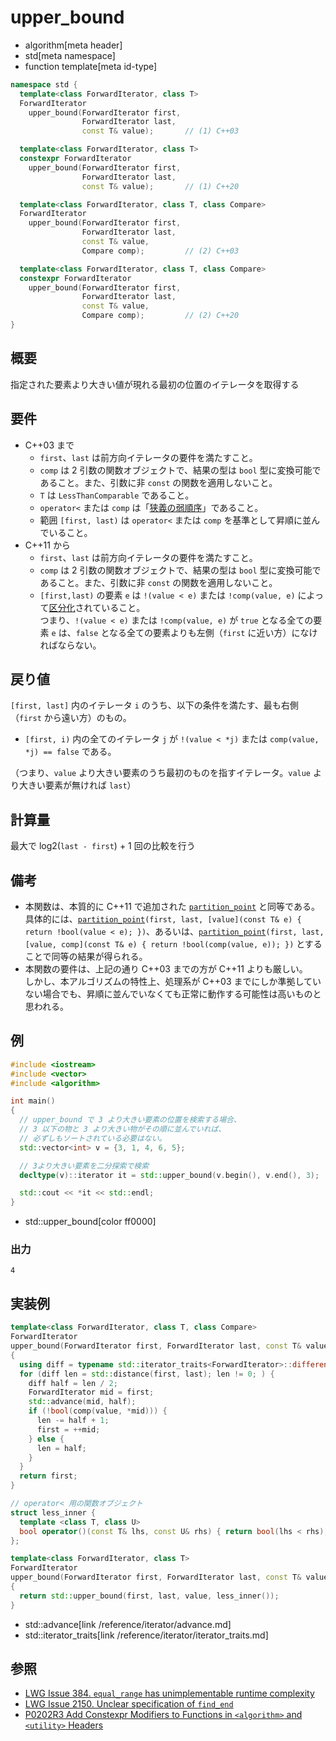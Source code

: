 # upper_bound
* algorithm[meta header]
* std[meta namespace]
* function template[meta id-type]

```cpp
namespace std {
  template<class ForwardIterator, class T>
  ForwardIterator
    upper_bound(ForwardIterator first,
                ForwardIterator last,
                const T& value);       // (1) C++03

  template<class ForwardIterator, class T>
  constexpr ForwardIterator
    upper_bound(ForwardIterator first,
                ForwardIterator last,
                const T& value);       // (1) C++20

  template<class ForwardIterator, class T, class Compare>
  ForwardIterator
    upper_bound(ForwardIterator first,
                ForwardIterator last,
                const T& value,
                Compare comp);         // (2) C++03

  template<class ForwardIterator, class T, class Compare>
  constexpr ForwardIterator
    upper_bound(ForwardIterator first,
                ForwardIterator last,
                const T& value,
                Compare comp);         // (2) C++20
}
```

## 概要
指定された要素より大きい値が現れる最初の位置のイテレータを取得する


## 要件
- C++03 まで
	- `first`、`last` は前方向イテレータの要件を満たすこと。
	- `comp` は 2 引数の関数オブジェクトで、結果の型は `bool` 型に変換可能であること。また、引数に非 `const` の関数を適用しないこと。
	- `T` は `LessThanComparable` であること。
	- `operator<` または `comp` は「[狭義の弱順序](../algorithm.md#strict-weak-ordering)」であること。
	- 範囲 `[first, last)` は `operator<` または `comp` を基準として昇順に並んでいること。
- C++11 から
	- `first`、`last` は前方向イテレータの要件を満たすこと。
	- `comp` は 2 引数の関数オブジェクトで、結果の型は `bool` 型に変換可能であること。また、引数に非 `const` の関数を適用しないこと。
	- `[first,last)` の要素 `e` は `!(value < e)` または `!comp(value, e)` によって[区分化](/reference/algorithm.md#sequence-is-partitioned)されていること。  
		つまり、`!(value < e)` または `!comp(value, e)` が `true` となる全ての要素 `e` は、`false` となる全ての要素よりも左側（`first` に近い方）になければならない。


## 戻り値
`[first, last]` 内のイテレータ `i` のうち、以下の条件を満たす、最も右側（`first` から遠い方）のもの。

- `[first, i)` 内の全てのイテレータ `j` が `!(value < *j)` または `comp(value, *j) == false` である。

（つまり、`value` より大きい要素のうち最初のものを指すイテレータ。`value` より大きい要素が無ければ `last`）


## 計算量
最大で log2(`last - first`) + 1 回の比較を行う


## 備考
- 本関数は、本質的に C++11 で追加された [`partition_point`](partition_point.md) と同等である。  
	具体的には、[`partition_point`](partition_point.md)`(first, last, [value](const T& e) { return !bool(value < e); })`、あるいは、[`partition_point`](partition_point.md)`(first, last, [value, comp](const T& e) { return !bool(comp(value, e)); })` とすることで同等の結果が得られる。
- 本関数の要件は、上記の通り C++03 までの方が C++11 よりも厳しい。  
	しかし、本アルゴリズムの特性上、処理系が C++03 までにしか準拠していない場合でも、昇順に並んでいなくても正常に動作する可能性は高いものと思われる。


## 例
```cpp example
#include <iostream>
#include <vector>
#include <algorithm>

int main()
{
  // upper_bound で 3 より大きい要素の位置を検索する場合、
  // 3 以下の物と 3 より大きい物がその順に並んでいれば、
  // 必ずしもソートされている必要はない。
  std::vector<int> v = {3, 1, 4, 6, 5};

  // 3より大きい要素を二分探索で検索
  decltype(v)::iterator it = std::upper_bound(v.begin(), v.end(), 3);

  std::cout << *it << std::endl;
}
```
* std::upper_bound[color ff0000]

### 出力
```
4
```


## 実装例
```cpp
template<class ForwardIterator, class T, class Compare>
ForwardIterator
upper_bound(ForwardIterator first, ForwardIterator last, const T& value, Compare comp)
{
  using diff = typename std::iterator_traits<ForwardIterator>::difference_type;
  for (diff len = std::distance(first, last); len != 0; ) {
    diff half = len / 2;
    ForwardIterator mid = first;
    std::advance(mid, half);
    if (!bool(comp(value, *mid))) {
      len -= half + 1;
      first = ++mid;
    } else {
      len = half;
    }
  }
  return first;
}

// operator< 用の関数オブジェクト
struct less_inner {
  template <class T, class U>
  bool operator()(const T& lhs, const U& rhs) { return bool(lhs < rhs); }
};

template<class ForwardIterator, class T>
ForwardIterator
upper_bound(ForwardIterator first, ForwardIterator last, const T& value)
{
  return std::upper_bound(first, last, value, less_inner());
}
```
* std::advance[link /reference/iterator/advance.md]
* std::iterator_traits[link /reference/iterator/iterator_traits.md]

## 参照
- [LWG Issue 384. `equal_range` has unimplementable runtime complexity](http://www.open-std.org/jtc1/sc22/wg21/docs/lwg-defects.html#384)
- [LWG Issue 2150. Unclear specification of `find_end`](http://www.open-std.org/jtc1/sc22/wg21/docs/lwg-defects.html#2150)
- [P0202R3 Add Constexpr Modifiers to Functions in `<algorithm>` and `<utility>` Headers](http://www.open-std.org/jtc1/sc22/wg21/docs/papers/2017/p0202r3.html)
